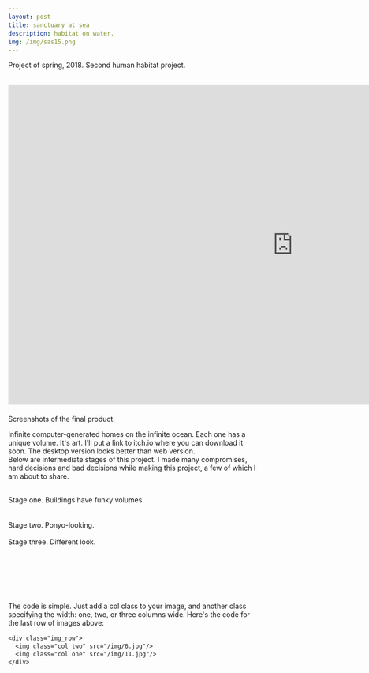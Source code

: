 ```yaml
---
layout: post
title: sanctuary at sea
description: habitat on water.
img: /img/sas15.png
---
```

Project of spring, 2018. Second human habitat project.

<div class="img_row">
	<img class="col three" src="{{ site.baseurl }}/img/sas14.png" alt="" title="screenshot"/>
</div>

<iframe width="1153" height="649" src="https://www.youtube.com/embed/Xjvgdq2FDt8" frameborder="0" allow="accelerometer; autoplay; encrypted-media; gyroscope; picture-in-picture" allowfullscreen></iframe>

<!--
<div style="text-align:center;width:100%;">
   <iframe style="width:100%;border-style:hidden;" src="/SanctuaryAtSea" width="960" scrolling="no" height="620"></iframe>
</div>-->

<div class="img_row">
	<img class="col three" src="{{ site.baseurl }}/img/sas13.png" alt="" title="example image"/>
</div>
<div class="col three caption">
	Screenshots of the final product.
</div>

Infinite computer-generated homes on the infinite ocean. Each one has a unique volume. It's art. I'll put a link to itch.io where you can download it soon. The desktop version looks better than web version.
<br/>
Below are intermediate stages of this project. I made many compromises, hard decisions and bad decisions while making this project, a few of which I am about to share.


<div class="img_row">
	<img class="col one" src="{{ site.baseurl }}/img/sas1.png" alt="" title="stage1"/>
	<img class="col two" src="{{ site.baseurl }}/img/sas2.png" alt="" title="stage1"/>
</div>
<div class="col three caption">
	Stage one. Buildings have funky volumes.
</div>

<div class="img_row">
	<img class="col two" src="{{ site.baseurl }}/img/sas5.png" alt="" title="stage2"/>
	<img class="col one" src="{{ site.baseurl }}/img/sas4.png" alt="" title="stage2"/>
</div>
<div class="img_row">
	<img class="col three" src="{{ site.baseurl }}/img/sas7.png" alt="" title="stage2"/>
</div>
<div class="col three caption">
	Stage two. Ponyo-looking.
</div>

<div class="img_row">
	<img class="col one" src="{{ site.baseurl }}/img/sas9.png" alt="" title="stage1"/>
	<img class="col one" src="{{ site.baseurl }}/img/sas10.png" alt="" title="stage1"/>
	<img class="col one" src="{{ site.baseurl }}/img/sas11.png" alt="" title="stage1"/>
</div>
<div class="col three caption">
	Stage three. Different look.
</div>

<div class="img_row">
	<img class="col three" src="{{ site.baseurl }}/img/sas16.png" alt="" title="stage2"/>
</div>
<div class="img_row">
	<img class="col three" src="{{ site.baseurl }}/img/sas15.png" alt="" title="stage2"/>
</div>

<br/><br/><br/>


The code is simple. Just add a col class to your image, and another class specifying the width: one, two, or three columns wide. Here's the code for the last row of images above:

	<div class="img_row">
	  <img class="col two" src="/img/6.jpg"/>
	  <img class="col one" src="/img/11.jpg"/>
	</div>
